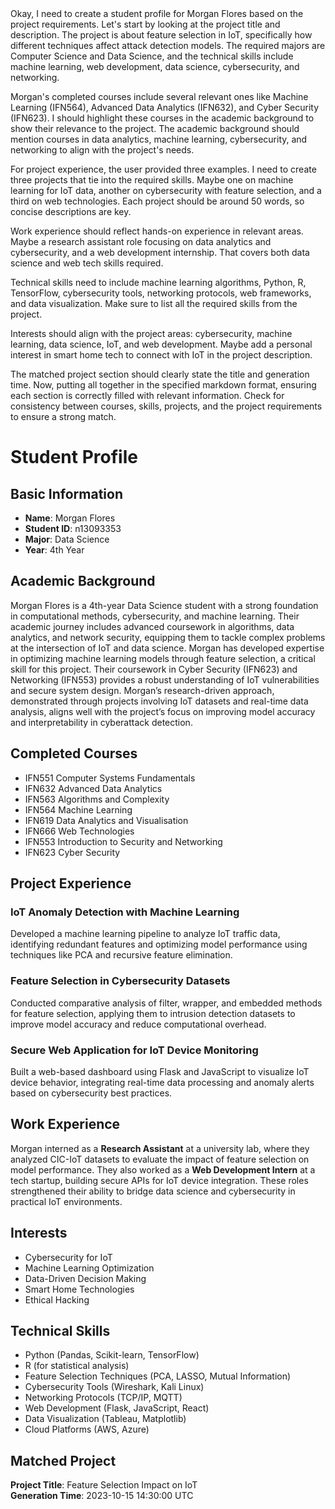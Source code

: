 <think>
Okay, I need to create a student profile for Morgan Flores based on the project requirements. Let's start by looking at the project title and description. The project is about feature selection in IoT, specifically how different techniques affect attack detection models. The required majors are Computer Science and Data Science, and the technical skills include machine learning, web development, data science, cybersecurity, and networking.

Morgan's completed courses include several relevant ones like Machine Learning (IFN564), Advanced Data Analytics (IFN632), and Cyber Security (IFN623). I should highlight these courses in the academic background to show their relevance to the project. The academic background should mention courses in data analytics, machine learning, cybersecurity, and networking to align with the project's needs.

For project experience, the user provided three examples. I need to create three projects that tie into the required skills. Maybe one on machine learning for IoT data, another on cybersecurity with feature selection, and a third on web technologies. Each project should be around 50 words, so concise descriptions are key.

Work experience should reflect hands-on experience in relevant areas. Maybe a research assistant role focusing on data analytics and cybersecurity, and a web development internship. That covers both data science and web tech skills required.

Technical skills need to include machine learning algorithms, Python, R, TensorFlow, cybersecurity tools, networking protocols, web frameworks, and data visualization. Make sure to list all the required skills from the project.

Interests should align with the project areas: cybersecurity, machine learning, data science, IoT, and web development. Maybe add a personal interest in smart home tech to connect with IoT in the project description.

The matched project section should clearly state the title and generation time. Now, putting all together in the specified markdown format, ensuring each section is correctly filled with relevant information. Check for consistency between courses, skills, projects, and the project requirements to ensure a strong match.
</think>

# Student Profile

## Basic Information  
- **Name**: Morgan Flores  
- **Student ID**: n13093353  
- **Major**: Data Science  
- **Year**: 4th Year  

## Academic Background  
Morgan Flores is a 4th-year Data Science student with a strong foundation in computational methods, cybersecurity, and machine learning. Their academic journey includes advanced coursework in algorithms, data analytics, and network security, equipping them to tackle complex problems at the intersection of IoT and data science. Morgan has developed expertise in optimizing machine learning models through feature selection, a critical skill for this project. Their coursework in Cyber Security (IFN623) and Networking (IFN553) provides a robust understanding of IoT vulnerabilities and secure system design. Morgan’s research-driven approach, demonstrated through projects involving IoT datasets and real-time data analysis, aligns well with the project’s focus on improving model accuracy and interpretability in cyberattack detection.  

## Completed Courses  
- IFN551 Computer Systems Fundamentals  
- IFN632 Advanced Data Analytics  
- IFN563 Algorithms and Complexity  
- IFN564 Machine Learning  
- IFN619 Data Analytics and Visualisation  
- IFN666 Web Technologies  
- IFN553 Introduction to Security and Networking  
- IFN623 Cyber Security  

## Project Experience  
### IoT Anomaly Detection with Machine Learning  
Developed a machine learning pipeline to analyze IoT traffic data, identifying redundant features and optimizing model performance using techniques like PCA and recursive feature elimination.  

### Feature Selection in Cybersecurity Datasets  
Conducted comparative analysis of filter, wrapper, and embedded methods for feature selection, applying them to intrusion detection datasets to improve model accuracy and reduce computational overhead.  

### Secure Web Application for IoT Device Monitoring  
Built a web-based dashboard using Flask and JavaScript to visualize IoT device behavior, integrating real-time data processing and anomaly alerts based on cybersecurity best practices.  

## Work Experience  
Morgan interned as a **Research Assistant** at a university lab, where they analyzed CIC-IoT datasets to evaluate the impact of feature selection on model performance. They also worked as a **Web Development Intern** at a tech startup, building secure APIs for IoT device integration. These roles strengthened their ability to bridge data science and cybersecurity in practical IoT environments.  

## Interests  
- Cybersecurity for IoT  
- Machine Learning Optimization  
- Data-Driven Decision Making  
- Smart Home Technologies  
- Ethical Hacking  

## Technical Skills  
- Python (Pandas, Scikit-learn, TensorFlow)  
- R (for statistical analysis)  
- Feature Selection Techniques (PCA, LASSO, Mutual Information)  
- Cybersecurity Tools (Wireshark, Kali Linux)  
- Networking Protocols (TCP/IP, MQTT)  
- Web Development (Flask, JavaScript, React)  
- Data Visualization (Tableau, Matplotlib)  
- Cloud Platforms (AWS, Azure)  

## Matched Project  
**Project Title**: Feature Selection Impact on IoT  
**Generation Time**: 2023-10-15 14:30:00 UTC